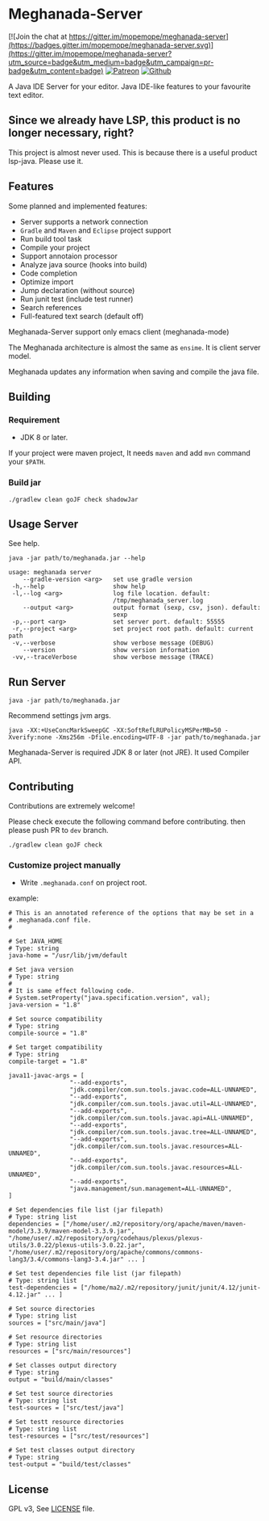 # Meghanada-Server

[![Join the chat at https://gitter.im/mopemope/meghanada-server](https://badges.gitter.im/mopemope/meghanada-server.svg)](https://gitter.im/mopemope/meghanada-server?utm_source=badge&utm_medium=badge&utm_campaign=pr-badge&utm_content=badge)
[![Patreon](https://img.shields.io/badge/patreon-become%20a%20patron-red.svg)](https://www.patreon.com/mopemope)
[![Github](https://github.com/mopemope/meghanada-server/workflows/Java%20CI/badge.svg)](https://github.com/mopemope/meghanada-server/actions)

A Java IDE Server for your editor. Java IDE-like features to your favourite text editor.

## Since we already have LSP, this product is no longer necessary, right?
This project is almost never used. This is because there is a useful product lsp-java. Please use it.

## Features

Some planned and implemented features:

* Server supports a network connection
* `Gradle` and `Maven` and `Eclipse` project support
* Run build tool task
* Compile your project
* Support annotaion processor
* Analyze java source (hooks into build)
* Code completion
* Optimize import
* Jump declaration (without source)
* Run junit test (include test runner)
* Search references
* Full-featured text search (default off)

Meghanada-Server support only emacs client (meghanada-mode)

The Meghanada architecture is almost the same as `ensime`. It is client server model.

Meghanada updates any information when saving and compile the java file.

## Building

### Requirement

* JDK 8 or later.

If your project were maven project, It needs `maven` and add `mvn` command your `$PATH`.

### Build jar

```
./gradlew clean goJF check shadowJar
```

## Usage Server

See help.

```
java -jar path/to/meghanada.jar --help
```

```
usage: meghanada server
    --gradle-version <arg>   set use gradle version
 -h,--help                   show help
 -l,--log <arg>              log file location. default:
                             /tmp/meghanada_server.log
    --output <arg>           output format (sexp, csv, json). default:
                             sexp
 -p,--port <arg>             set server port. default: 55555
 -r,--project <arg>          set project root path. default: current path
 -v,--verbose                show verbose message (DEBUG)
    --version                show version information
 -vv,--traceVerbose          show verbose message (TRACE)
```


## Run Server

```
java -jar path/to/meghanada.jar
```

Recommend settings jvm args.

```
java -XX:+UseConcMarkSweepGC -XX:SoftRefLRUPolicyMSPerMB=50 -Xverify:none -Xms256m -Dfile.encoding=UTF-8 -jar path/to/meghanada.jar
```

Meghanada-Server is required JDK 8 or later (not JRE). It used Compiler API.

## Contributing

Contributions are extremely welcome!

Please check execute the following command before contributing. then please push PR to `dev` branch.

```
./gradlew clean goJF check
```

### Customize project manually

* Write `.meghanada.conf` on project root.

example:

```
# This is an annotated reference of the options that may be set in a
# .meghanada.conf file.
#

# Set JAVA_HOME
# Type: string
java-home = "/usr/lib/jvm/default

# Set java version
# Type: string
#
# It is same effect following code.
# System.setProperty("java.specification.version", val);
java-version = "1.8"

# Set source compatibility
# Type: string
compile-source = "1.8"

# Set target compatibility
# Type: string
compile-target = "1.8"

java11-javac-args = [
                 "--add-exports",
                 "jdk.compiler/com.sun.tools.javac.code=ALL-UNNAMED",
                 "--add-exports",
                 "jdk.compiler/com.sun.tools.javac.util=ALL-UNNAMED",
                 "--add-exports",
                 "jdk.compiler/com.sun.tools.javac.api=ALL-UNNAMED",
                 "--add-exports",
                 "jdk.compiler/com.sun.tools.javac.tree=ALL-UNNAMED",
                 "--add-exports",
                 "jdk.compiler/com.sun.tools.javac.resources=ALL-UNNAMED",
                 "--add-exports",
                 "jdk.compiler/com.sun.tools.javac.resources=ALL-UNNAMED",
                 "--add-exports",
                 "java.management/sun.management=ALL-UNNAMED",
]

# Set dependencies file list (jar filepath)
# Type: string list
dependencies = ["/home/user/.m2/repository/org/apache/maven/maven-model/3.3.9/maven-model-3.3.9.jar", "/home/user/.m2/repository/org/codehaus/plexus/plexus-utils/3.0.22/plexus-utils-3.0.22.jar", "/home/user/.m2/repository/org/apache/commons/commons-lang3/3.4/commons-lang3-3.4.jar" ... ]

# Set test dependencies file list (jar filepath)
# Type: string list
test-dependencies = ["/home/ma2/.m2/repository/junit/junit/4.12/junit-4.12.jar" ... ]

# Set source directories
# Type: string list
sources = ["src/main/java"]

# Set resource directories
# Type: string list
resources = ["src/main/resources"]

# Set classes output directory
# Type: string
output = "build/main/classes"

# Set test source directories
# Type: string list
test-sources = ["src/test/java"]

# Set testt resource directories
# Type: string list
test-resources = ["src/test/resources"]

# Set test classes output directory
# Type: string
test-output = "build/test/classes"

```

## License

GPL v3, See [LICENSE](LICENSE) file.

